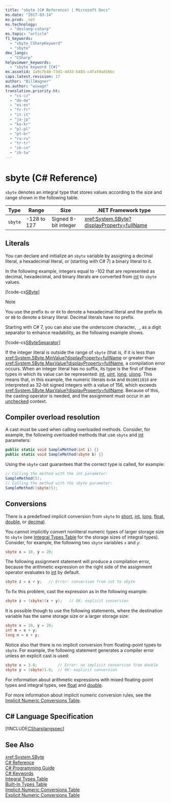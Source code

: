 ```yaml
---
title: "sbyte (C# Reference) | Microsoft Docs"
ms.date: "2017-03-14"
ms.prod: .net
ms.technology: 
  - "devlang-csharp"
ms.topic: "article"
f1_keywords: 
  - "sbyte_CSharpKeyword"
  - "sbyte"
dev_langs: 
  - "CSharp"
helpviewer_keywords: 
  - "sbyte keyword [C#]"
ms.assetid: 1a9c7b48-73d1-4d33-b485-c4faf0a816bc
caps.latest.revision: 17
author: "BillWagner"
ms.author: "wiwagn"
translation.priority.ht: 
  - "cs-cz"
  - "de-de"
  - "es-es"
  - "fr-fr"
  - "it-it"
  - "ja-jp"
  - "ko-kr"
  - "pl-pl"
  - "pt-br"
  - "ru-ru"
  - "tr-tr"
  - "zh-cn"
  - "zh-tw"
---
```

# sbyte (C# Reference)

`sbyte` denotes an integral type that stores values according to the size and range shown in the following table.  
  
|Type|Range|Size|.NET Framework type|  
|----------|-----------|----------|-------------------------|  
|`sbyte`|-128 to 127|Signed 8-bit integer|<xref:System.SByte?displayProperty=fullName>|  
  
## Literals  

You can declare and initialize an `sbyte` variable by assigning a decimal literal, a hexadecimal literal, or (starting with C# 7) a binary literal to it. 

In the following example, integers equal to -102 that are represented as decimal, hexadecimal, and binary literals are converted from [int](../../../csharp/language-reference/keywords/int.md) to `sbyte` values.    
  
[!code-cs[SByte](../../../../samples/snippets/csharp/language-reference/keywords/numeric-literals.cs#SByte)]  

> [!NOTE] 
> You use the prefix `0x` or `0X` to denote a hexadecimal literal and the prefix `0b` or `0B` to denote a binary literal. Decimal literals have no prefix.

Starting with C# 7, you can also use the underscore character, `_`, as a digit separator to enhance readability, as the following example shows.

[!code-cs[SByteSeparator](../../../../samples/snippets/csharp/language-reference/keywords/numeric-literals.cs#SByteS)]  

If the integer literal is outside the range of `sbyte` (that is, if it is less than <xref:System.SByte.MinValue?displayProperty=fullName> or greater than <xref:System.SByte.MaxValue?displayProperty=fullName>, a compilation error occurs. When an integer literal has no suffix, its type is the first of these types in which its value can be represented: [int](int.md), [uint](uint.md), [long](long.md), [ulong](ulong.md). This means that, in this example, the numeric literals `0x9A` and `0b10011010` are interpreted as 32-bit signed integers with a value of 156, which exceeds <xref:System.SByte.MaxValue?displayProperty=fullName>. Because of this, the casting operator is needed, and the assignment must occur in an [unchecked](unchecked.md) context. 

## Compiler overload resolution

 A cast must be used when calling overloaded methods. Consider, for example, the following overloaded methods that use `sbyte` and [int](../../../csharp/language-reference/keywords/int.md) parameters:  
  
```cs  
public static void SampleMethod(int i) {}  
public static void SampleMethod(sbyte b) {}  
```  
  
 Using the `sbyte` cast guarantees that the correct type is called, for example:  
  
```cs 
// Calling the method with the int parameter:  
SampleMethod(5);  
// Calling the method with the sbyte parameter:  
SampleMethod((sbyte)5);  
```  
  
## Conversions  
 There is a predefined implicit conversion from `sbyte` to [short](../../../csharp/language-reference/keywords/short.md), [int](../../../csharp/language-reference/keywords/int.md), [long](../../../csharp/language-reference/keywords/long.md), [float](../../../csharp/language-reference/keywords/float.md), [double](../../../csharp/language-reference/keywords/double.md), or [decimal](../../../csharp/language-reference/keywords/decimal.md).  
  
 You cannot implicitly convert nonliteral numeric types of larger storage size to `sbyte` (see [Integral Types Table](../../../csharp/language-reference/keywords/integral-types-table.md) for the storage sizes of integral types). Consider, for example, the following two `sbyte` variables `x` and `y`:  
  
```cs  
sbyte x = 10, y = 20;  
```  
  
 The following assignment statement will produce a compilation error, because the arithmetic expression on the right side of the assignment operator evaluates to [int](../../../csharp/language-reference/keywords/int.md) by default.  
  
```cs  
sbyte z = x + y;   // Error: conversion from int to sbyte  
```  
  
 To fix this problem, cast the expression as in the following example:  
  
```cs  
sbyte z = (sbyte)(x + y);   // OK: explicit conversion  
```  
  
 It is possible though to use the following statements, where the destination variable has the same storage size or a larger storage size:  
  
```cs
sbyte x = 10, y = 20;  
int m = x + y;  
long n = x + y;  
```  
  
 Notice also that there is no implicit conversion from floating-point types to `sbyte`. For example, the following statement generates a compiler error unless an explicit cast is used:  
  
```cs  
sbyte x = 3.0;         // Error: no implicit conversion from double  
sbyte y = (sbyte)3.0;  // OK: explicit conversion  
```  
  
 For information about arithmetic expressions with mixed floating-point types and integral types, see [float](../../../csharp/language-reference/keywords/float.md) and [double](../../../csharp/language-reference/keywords/double.md).  
  
 For more information about implicit numeric conversion rules, see the [Implicit Numeric Conversions Table](../../../csharp/language-reference/keywords/implicit-numeric-conversions-table.md).  
  
## C# Language Specification  
 [!INCLUDE[CSharplangspec](../../../csharp/language-reference/keywords/includes/csharplangspec_md.md)]  
  
## See Also  
 <xref:System.SByte>   
 [C# Reference](../../../csharp/language-reference/index.md)   
 [C# Programming Guide](../../../csharp/programming-guide/index.md)   
 [C# Keywords](../../../csharp/language-reference/keywords/index.md)   
 [Integral Types Table](../../../csharp/language-reference/keywords/integral-types-table.md)   
 [Built-In Types Table](../../../csharp/language-reference/keywords/built-in-types-table.md)   
 [Implicit Numeric Conversions Table](../../../csharp/language-reference/keywords/implicit-numeric-conversions-table.md)   
 [Explicit Numeric Conversions Table](../../../csharp/language-reference/keywords/explicit-numeric-conversions-table.md)